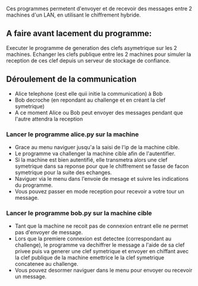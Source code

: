 Ces programmes permetent d'envoyer et de recevoir des messages entre 2 machines d'un LAN, en utilisant le chiffrement hybride.

## A faire avant lacement du programme:
Executer le programme de generation des clefs asymetrique sur les 2 machines.
Echanger les clefs publique entre les 2 machines pour simuler la reception de ces clef depuis un serveur de stockage de confiance.

## Déroulement de la communication
- Alice telephone (cest elle quii initie la communication) à Bob 
- Bob decroche (en repondant au challenge et en créant la clef symetrique) 
- A ce moment Alice ou Bob peut envoyer des messages pendant que l'autre attendra la reception

### Lancer le programme alice.py sur la machine
- Grace au menu naviguer jusqu'a la saisi de l'ip de la machine cible.
- Le programme va challenger la machine cible afin de l'autentifier.
- Si la machine est bien autentifié, elle transmetra alors une clef symetrique dans sa reponse pour que le chiffrement se fasse 
de facon symetrique pour la suite des echanges.
- Naviguer via le menu dans l'envoie de mesage et suivre les indications du programme.
- Vous pouvez passer en mode reception pour recevoir a votre tour un message.


### Lancer le programme bob.py sur la machine cible
- Tant que la machine ne recoit pas de connexion entrant elle ne permet pas d'envoyer de message.
- Lors que la premiere connexion est detectee (correspondant au challenge), le programme va dechiffrer le message a l'aide de sa clef privee 
puis va generer une clef symetrique et envoyer en chiffant avec la clef publique de la machine emettrice le la clef symetrique concatenee au challenge.
- Vous pouvez desormer naviguer dans le menu pour envoyer ou recevoir un message.
